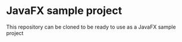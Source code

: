 <h1>JavaFX sample project</h1>
<p>
  This repository can be cloned to be ready to use as a JavaFX sample project
</p>
